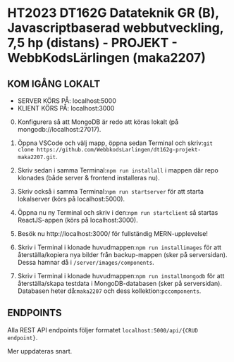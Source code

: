 # HT2023 DT162G Datateknik GR (B), Javascriptbaserad webbutveckling, 7,5 hp (distans) - PROJEKT - WebbKodsLärlingen (maka2207)

## KOM IGÅNG LOKALT

- SERVER KÖRS PÅ: localhost:5000
- KLIENT KÖRS PÅ: localhost:3000

0. Konfigurera så att MongoDB är redo att köras lokalt (på mongodb://localhost:27017).

1. Öppna VSCode och välj mapp, öppna sedan Terminal och skriv:`git clone https://github.com/WebbkodsLarlingen/dt162g-projekt-maka2207.git`.

2. Skriv sedan i samma Terminal:`npm run installall` i mappen där repo klonades (både server & frontend installeras nu).

3. Skriv också i samma Terminal:`npm run startserver` för att starta lokalserver (körs på localhost:5000).

4. Öppna nu ny Terminal och skriv i den:`npm run startclient` så startas ReactJS-appen (körs på localhost:3000).

5. Besök nu http://localhost:3000/ för fullständig MERN-upplevelse!

6. Skriv i Terminal i klonade huvudmappen:`npm run installimages` för att återställa/kopiera nya bilder från backup-mappen (sker på serversidan). Dessa hamnar då i `/server/images/components`.

7. Skriv i Terminal i klonade huvudmappen:`npm run installmongodb` för att återställa/skapa testdata i MongoDB-databasen (sker på serversidan). Databasen heter då:`maka2207` och dess kollektion:`pccomponents`.

## ENDPOINTS

Alla REST API endpoints följer formatet `localhost:5000/api/{CRUD endpoint}`.

Mer uppdateras snart.
